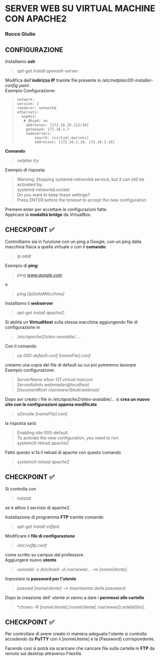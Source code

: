 # SERVER WEB SU VIRTUAL MACHINE CON APACHE2
### Rucco Giulio

## CONFIGURAZIONE
Installiamo **ssh** 
>*apt-get install openssh-server*.<br>

Modifica dell'**indirizzo IP** tramite file presente in */etc/netplan/00-installer-config.yaml*.<br>
Esempio Configurazione:<br>
>
>
>     network:
>     version: 2
>     renderer: networkd
>     ethernets:
>       enp0s3:
>        # dhcp4: no
>         addresses: [172.16.29.121/16]
>         gateway4: 172.16.1.7
>         nameservers:
>             search: [virtual.marconi]
>             addresses: [172.16.1.18, 172.16.1.10]



**Comando** 
>*netplan try*

Esempio di risposta:
>
>
>   Warning: Stopping systemd-networkd.service, but it can still be activated by:<br>
>     systemd-networkd.socket<br>
>   Do you want to keep these settings?<br>
>   Press ENTER before the timeout to accept the new configuration

Premere enter per accettare le configurazioni fatte.<br>
Applicare la **modalità bridge** da VirtualBox.<br>

## CHECKPOINT :white_check_mark:
Controlliamo sia in funzione con un ping a Google, con un ping dalla macchina fisica a quella virtuale o con il **comando**:
>*ip addr*

Esempio di **ping**: 
>*ping www.google.com*

o 

>*ping [IpDellaMAcchina]*

Installiamo il **webserver** 
>*apt-get install apache2*.<br>

Si abilità un **VirtualHost** sulla stessa macchina aggiungendo file di configurazione in 
>*/etc/apache2/sites-avaiable/...*.<br>

Con il comando
>*cp 000-default.conf [nomeFile].conf*

creiamo una copia del file di default su cui poi potremmo lavorare<br>
Esempio configurazione:<br>
>*ServerName sitoa-121.virtual.marconi<br>
ServerAdmin webmaster@localhost<br>
DocumentRoot /var/www/SitoA/webroot/*

Dopo avr creato i file in */etc/apache2/sites-avaiable/...* si **crea un nuovo sito con le configurazioni appena modificate**
>*a2ensite [nomeFile].conf*.<br>

la risposta sarà:
>
>
>   Enabling site 000-default.<br>
>   To activate the new configuration, you need to run:<br>
>     systemctl reload apache2


Fatto questo si fa il reload di apache con questo comando<br>
>*systemctl reload apache2*

## CHECKPOINT :white_check_mark:
Si controlla con
>*netstat*

se è attivo il servizio di apache2.<br>

Installazione di programma **FTP** tramite comando 
>*apt-get install vsftpd*.<br>

Modificare il **file di configurazione** 
>*/etc/vsftp.conf* 

come scritto su campus dal professore.<br>
Aggiungere nuovo **utente** 
>*useradd -s /bin/bash -d /var/www/... -m [nomeUtente]*.<br>

Impostare la **password per l'utente** 
>*passwd [nomeUtente]* --> *Inserimento della password*.<br>

Dopo la creazione dell' utente si vanno a dare i **permessi alle cartelle** 
>*chown -R [nomeUtente]:[nomeUtente] /var/www/[cartellaSito].<br>

## CHECKPOINT :white_check_mark:
Per controllare di avere creato in maniera adeguata l'utente si controlla accedendo da **PuTTY** con il [nomeUtente] e la [Password] corrispondente.

Facendo così si potrà sia scaricare che caricare file sulla cartella in **FTP** da remoto sul desktop attraverso Filezilla.<br>
